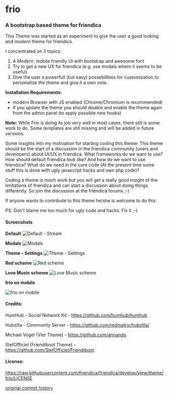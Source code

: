 # frio
### A bootstrap based theme for friendica
This Theme was started as an experiment to give the user a good looking and modern theme for friendica.

I concentrated on 3 topics:

1. A Modern, mobile friendly UI with bootstrap and awesome font
2. Try to get a new UX for friendica (e.g. use modals where it seems to be useful)
3. Give the user a powerfull (but easy) possebillities for customization to personalize the theme and give it a own note.

**Installation Requirements:**
* modern Browser with JS enabled (Chrome/Chromium is recommended)
* if you update the theme you should disable and enable the theme again from the admin panel (to apply possible new hooks)

**Note:**
While Frio is doing its job very well in most cases, there still is some work to do. Some templates are still missing and will be added in future versions.

Some insights into my motivation for starting coding this theme:
This theme should be the start of a discussion in the friendica community (users and developers) about UI/UX in friendica.
What frameworks do we want to use? How should default friendica look like? And how do we want to use friendica? What do we need in the core code (At the present time some stuff this is done with ugly javascript hacks and own php code)?

Coding a theme is much work but you will get a really good insight of the limitations of friendica and can start a discussion about doing things differently.
So join the discussion at the friendica forums ;-)

If anyone wants to contribute to this theme he/she is welcome to do this.

PS:
Don't blame me too much for ugly code and hacks. Fix it ;-)

#### Screenshots
**Default**
![Default - Stream](https://git.friendi.ca/friendica/friendica/raw/branch/stable/view/theme/frio/img/screenshots/screenshot.png)

**Modals**
![Modals](https://git.friendi.ca/friendica/friendica/raw/branch/stable/view/theme/frio/img/screenshots/screenshot-jot-modal.png)

**Theme - Settings**
![Theme - Settings](https://git.friendi.ca/friendica/friendica/raw/branch/stable/view/theme/frio/img/screenshots/screenshot-settings.png)

**Red scheme**
![Red scheme](https://git.friendi.ca/friendica/friendica/raw/branch/stable/view/theme/frio/img/screenshots/screenshot-scheme-red.png)

**Love Music scheme**
![Love Music scheme](https://git.friendi.ca/friendica/friendica/raw/branch/stable/view/theme/frio/img/screenshots/screenshot-scheme-love-music.png)

**frio on mobile**

![frio on mobile](https://git.friendi.ca/friendica/friendica/raw/branch/stable/view/theme/frio/img/screenshots/screenshot-mobile.png)

#### Credits:
HumHub - Social Network Kit - <https://github.com/humhub/humhub>

Hubzilla - Community Server - <https://github.com/redmatrix/hubzilla/>

Michael Vogel (Vier Theme)  - <https://github.com/annando>

StefOfficiel (Friendiboot Theme) - <https://github.com/StefOfficiel/Friendiboot>

#### License:
<https://raw.githubusercontent.com/friendica/friendica/develop/view/theme/frio/LICENSE>

[original commit history](https://github.com/rabuzarus/frio/commits/master)
